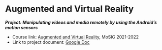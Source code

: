 # Augmented and Virtual Reality

***Project: Manipulating videos and media remotely by using the Android’s motion sensors***

* Course link: [Augmented and Virtual Reality](https://coutrixc.gricad-pages.univ-grenoble-alpes.fr/ar-vr-new-interaction-techniques/), MoSIG 2021-2022
* Link to project document: [Google Doc](https://docs.google.com/document/d/1dpIT-ZdYV-CrZL4ftleLxhzucsBxqWbVyRXdx5F1N-Y/edit?usp=sharing)
